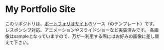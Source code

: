 # My Portfolio Site
このリポジトリは、[ポートフォリオサイト](http://vivolog.net/portfolio/)のソース（のテンプレート）です。<br>
レスポンシブ対応、アニメーションやスライドショーなど実装済みです。
各画像はsampleとなっていますので、万が一利用する際にはお好みの画像に差し替えて下さい。


